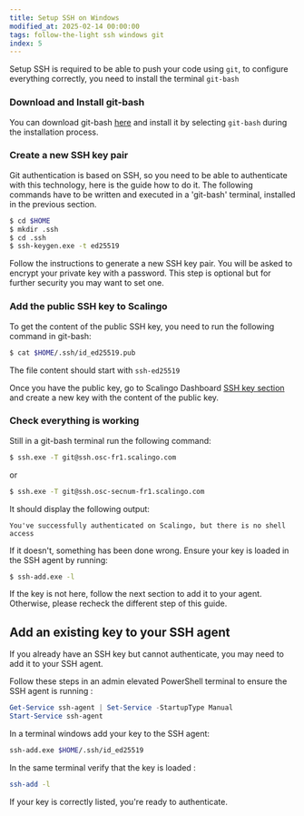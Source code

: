 ```yaml
---
title: Setup SSH on Windows
modified_at: 2025-02-14 00:00:00
tags: follow-the-light ssh windows git
index: 5
---
```


Setup SSH is required to be able to push your code using `git`, to configure
everything correctly, you need to install the terminal `git-bash`

### Download and Install git-bash

You can download git-bash
[here](https://github.com/git-for-windows/git/releases)
and install it by selecting `git-bash` during the installation process.

### Create a new SSH key pair

Git authentication is based on SSH, so you need to be able to authenticate with
this technology, here is the guide how to do it. The following commands have
to be written and executed in a 'git-bash' terminal, installed in the previous
section.

```bash
$ cd $HOME
$ mkdir .ssh
$ cd .ssh
$ ssh-keygen.exe -t ed25519
```

Follow the instructions to generate a new SSH key pair. You will be asked to
encrypt your private key with a password. This step is optional but for further
security you may want to set one.

### Add the public SSH key to Scalingo

To get the content of the public SSH key, you need to run the following command
in git-bash:

```bash
$ cat $HOME/.ssh/id_ed25519.pub
```

The file content should start with `ssh-ed25519`

Once you have the public key, go to Scalingo Dashboard [SSH key section](https://dashboard.scalingo.com/account/keys) and
create a new key with the content of the public key.

### Check everything is working

Still in a git-bash terminal run the following command:

```bash
$ ssh.exe -T git@ssh.osc-fr1.scalingo.com
```
or
```bash
$ ssh.exe -T git@ssh.osc-secnum-fr1.scalingo.com
```

It should display the following output:

```
You've successfully authenticated on Scalingo, but there is no shell access
```

If it doesn't, something has been done wrong. 
Ensure your key is loaded in the SSH agent by running:
```bash
$ ssh-add.exe -l
```
If the key is not here, follow the next section to add it to your agent.
Otherwise, please recheck the different step of this guide.

## Add an existing key to your SSH agent

If you already have an SSH key but cannot authenticate, you may need to add it to your SSH agent.

Follow these steps in an admin elevated PowerShell terminal to ensure the SSH agent is running : 
```powershell
Get-Service ssh-agent | Set-Service -StartupType Manual
Start-Service ssh-agent
```

In a terminal windows add your key to the SSH agent:
```bash
ssh-add.exe $HOME/.ssh/id_ed25519
```

In the same terminal verify that the key is loaded : 
```bash
ssh-add -l
```
If your key is correctly listed, you're ready to authenticate.